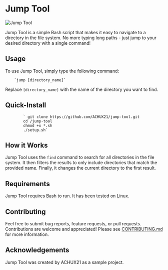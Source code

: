 # Jump Tool

![Jump Tool](https://upload.wikimedia.org/wikipedia/commons/thumb/2/28/HelloWorld.svg/2560px-HelloWorld.svg.png)

Jump Tool is a simple Bash script that makes it easy to navigate to a directory in the file system. No more typing long paths - just jump to your desired directory with a single command!

## Usage

To use Jump Tool, simply type the following command:

        `jump [directory_name]`

Replace `[directory_name]` with the name of the directory you want to find.

## Quick-Install

            ` git clone https://github.com/ACHUX21/jump-tool.git
            cd /jump-tool
            chmod +x *.sh
            ./setup.sh`

## How it Works

Jump Tool uses the `find` command to search for all directories in the file system. It then filters the results to only include directories that match the provided name. Finally, it changes the current directory to the first result.

## Requirements

Jump Tool requires Bash to run. It has been tested on Linux.

## Contributing

Feel free to submit bug reports, feature requests, or pull requests. Contributions are welcome and appreciated! Please see [CONTRIBUTING.md](https://github.com/ACHUX21/jump-tool/blob/main/CONTRIBUTING.md) for more information.

## Acknowledgements

Jump Tool was created by ACHUX21 as a sample project. 
